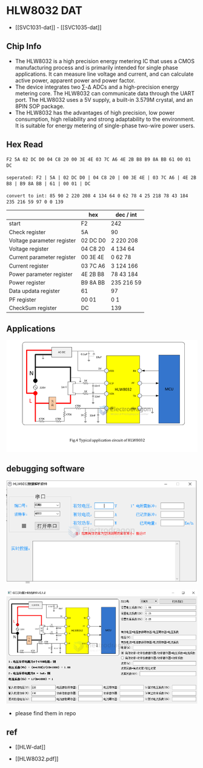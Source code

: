 # HLW8032 DAT

- [[SVC1031-dat]] - [[SVC1035-dat]]

## Chip Info

- The HLW8032 is a high precision energy metering IC that uses a CMOS manufacturing process and is primarily intended for single phase applications. It can measure line voltage and current, and can calculate active power, apparent power and power factor.
- The device integrates two ∑-Δ ADCs and a high-precision energy metering core. The HLW8032 can communicate data through the UART port. The HLW8032 uses a 5V supply, a built-in 3.579M crystal, and an 8PIN SOP package.
- The HLW8032 has the advantages of high precision, low power consumption, high reliability and strong adaptability to the environment. It is suitable for energy metering of single-phase two-wire power users.

## Hex Read

    F2 5A 02 DC D0 04 C8 20 00 3E 4E 03 7C A6 4E 2B B8 B9 8A BB 61 00 01 DC

    seperated: F2 | 5A | 02 DC D0 | 04 C8 20 | 00 3E 4E | 03 7C A6 | 4E 2B B8 | B9 8A BB | 61 | 00 01 | DC

    convert to int: 85 90 2 220 208 4 134 64 0 62 78 4 25 218 78 43 184 235 216 59 97 0 0 139

|                            | hex      | dec / int  |
| -------------------------- | -------- | ---------- |
| start                      | F2       | 242        |
| Check register             | 5A       | 90         |
| Voltage parameter register | 02 DC D0 | 2 220 208  |
| Voltage register           | 04 C8 20 | 4 134 64   |
| Current parameter register | 00 3E 4E | 0 62 78    |
| Current register           | 03 7C A6 | 3 124 166  |
| Power parameter register   | 4E 2B B8 | 78 43 184  |
| Power register             | B9 8A BB | 235 216 59 |
| Data updata register       | 61       | 97         |
| PF register                | 00 01    | 0 1        |
| CheckSum register          | DC       | 139        |


## Applications 

![](2023-11-01-18-24-07.png)


## debugging software 

![](2024-12-18-17-08-33.png)

![](2024-12-18-17-09-06.png)

- please find them in repo

## ref

- [[HLW-dat]]

- [[HLW8032.pdf]]
